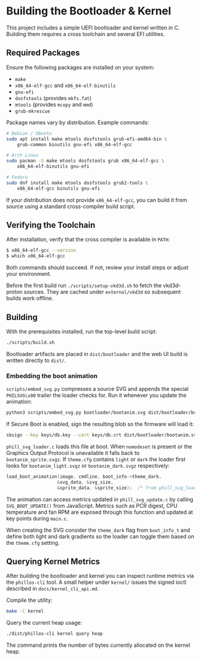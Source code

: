 # Building the Bootloader & Kernel

This project includes a simple UEFI bootloader and kernel written in C. Building them requires a cross toolchain and several EFI utilities.

## Required Packages

Ensure the following packages are installed on your system:

- `make`
- `x86_64-elf-gcc` and `x86_64-elf-binutils`
- `gnu-efi`
- `dosfstools` (provides `mkfs.fat`)
- `mtools` (provides `mcopy` and `mmd`)
- `grub-mkrescue`

Package names vary by distribution. Example commands:

```bash
# Debian / Ubuntu
sudo apt install make mtools dosfstools grub-efi-amd64-bin \
    grub-common binutils gnu-efi x86_64-elf-gcc

# Arch Linux
sudo pacman -S make mtools dosfstools grub x86_64-elf-gcc \
    x86_64-elf-binutils gnu-efi

# Fedora
sudo dnf install make mtools dosfstools grub2-tools \
    x86_64-elf-gcc binutils gnu-efi
```

If your distribution does not provide `x86_64-elf-gcc`, you can build it from source using a standard cross-compiler build script.

## Verifying the Toolchain

After installation, verify that the cross compiler is available in `PATH`:

```bash
$ x86_64-elf-gcc --version
$ which x86_64-elf-gcc
```

Both commands should succeed. If not, review your install steps or adjust your environment.

Before the first build run `./scripts/setup-vkd3d.sh` to fetch the vkd3d-proton sources. They are cached under `external/vkd3d` so subsequent builds work offline.

## Building

With the prerequisites installed, run the top-level build script:

```bash
./scripts/build.sh
```

Bootloader artifacts are placed in `dist/bootloader` and the web UI build is written directly to `dist/`.

### Embedding the boot animation

`scripts/embed_svg.py` compresses a source SVG and appends the special
`PHILSVG\x00` trailer the loader checks for.  Run it whenever you update the
animation:

```bash
python3 scripts/embed_svg.py bootloader/bootanim.svg dist/bootloader/bootanim.svgz
```

If Secure Boot is enabled, sign the resulting blob so the firmware will load it:

```bash
sbsign --key keys/db.key --cert keys/db.crt dist/bootloader/bootanim.svgz
```

`phill_svg_loader.c` loads this file at boot. When `nomodeset` is present or the
Graphics Output Protocol is unavailable it falls back to `bootanim_sprite.svgz`.
If `theme.cfg` contains `light` or `dark` the loader first looks for
`bootanim_light.svgz` or `bootanim_dark.svgz` respectively:

```c
load_boot_animation(image, cmdline, boot_info->theme_dark,
                   &svg_data, &svg_size,
                   &sprite_data, &sprite_size);  /* from phill_svg_loader.c */
```

The animation can access metrics updated in `phill_svg_update.c` by calling
`SVG_BOOT_UPDATE()` from JavaScript.  Metrics such as PCR digest, CPU
temperature and fan RPM are exposed through this function and updated at key
points during `main.c`.

When creating the SVG consider the `theme_dark` flag from `boot_info_t` and
define both light and dark gradients so the loader can toggle them based on the
`theme.cfg` setting.

## Querying Kernel Metrics

After building the bootloader and kernel you can inspect runtime metrics via the
`phillos-cli` tool. A small helper under `kernel/` issues the signed ioctl
described in `docs/kernel_cli_api.md`.

Compile the utility:

```bash
make -C kernel
```

Query the current heap usage:

```bash
./dist/phillos-cli kernel query heap
```

The command prints the number of bytes currently allocated on the kernel heap.

